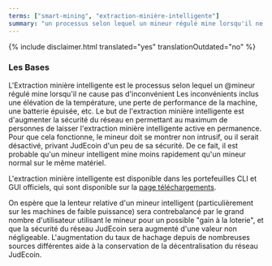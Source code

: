 ```yaml
---
terms: ["smart-mining", "extraction-minière-intelligente"]
summary: "un processus selon lequel un mineur régulé mine lorsqu'il ne cause pas d'inconvénient"
---
```


{% include disclaimer.html translated="yes" translationOutdated="no" %}
### Les Bases

L'Extraction minière intelligente est le processus selon lequel un @mineur régulé mine lorsqu'il ne cause pas d'inconvénient
Les inconvénients inclus une élévation de la température, une perte de performance de la machine, une batterie épuisée, etc. Le but de l'extraction minière intelligente est d'augmenter la sécurité du réseau en permettant au maximum de personnes de laisser l'extraction minière intelligente active en permanence. Pour que cela fonctionne, le mineur doit se montrer non intrusif, ou il serait désactivé, privant JudEcoin d'un peu de sa sécurité. De ce fait, il est probable qu'un mineur intelligent mine moins rapidement qu'un mineur normal sur le même matériel.

L'extraction minière intelligente est disponible dans les portefeuilles CLI et GUI officiels, qui sont disponible sur la [page téléchargements](/downloads/).

On espère que la lenteur relative d'un mineur intelligent (particulièrement sur les machines de faible puissance) sera contrebalancé par le grand nombre d'utilisateur utilisant le mineur pour un possible "gain à la loterie", et que la sécurité du réseau JudEcoin sera augmenté d'une valeur non négligeable. L'augmentation du taux de hachage depuis de nombreuses sources différentes aide à la conservation de la décentralisation du réseau JudEcoin.
